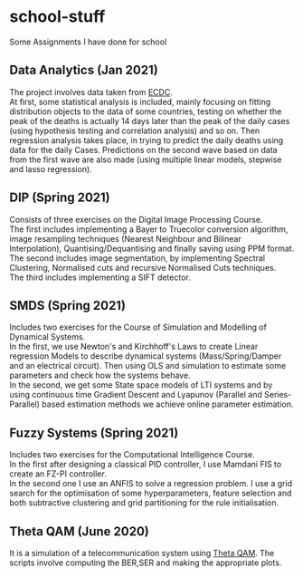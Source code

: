 # school-stuff
Some Assignments I have done for school  
## Data Analytics (Jan 2021)
The project involves data taken from [ECDC](https://www.ecdc.europa.eu/en/publications-data/download-todays-data-geographic-distribution-covid-19-cases-worldwide).  
At first, some statistical analysis is included, mainly focusing on fitting distribution objects to the data of some countries, testing on whether the peak of the deaths is actually 14 days later than the peak of the daily cases (using hypothesis testing and correlation analysis) and so on. 
Then regression analysis takes place, in trying to predict the daily deaths using data for the daily Cases. Predictions on the second wave based on data from the first wave are also made (using multiple linear models, stepwise and lasso regression).
## DIP (Spring 2021)
Consists of three exercises on the Digital Image Processing Course.   
The first includes implementing a Bayer to Truecolor conversion algorithm, image resampling techniques (Nearest Neighbour and Bilinear Interpolation), Quantising/Dequantising and finally saving using PPM format.  
The second includes image segmentation, by implementing Spectral Clustering, Normalised cuts and recursive Normalised Cuts techniques.  
The third includes implementing a SIFT detector.  
## SMDS (Spring 2021)
Includes two exercises for the Course of Simulation and Modelling of Dynamical Systems.  
In the first, we use Newton's and Kirchhoff's Laws to create Linear regression Models to describe dynamical systems (Mass/Spring/Damper and an electrical circuit). Then using OLS and simulation to estimate some parameters and check how the systems behave.  
In the second, we get some State space models of LTI systems and by using continuous time Gradient Descent and Lyapunov (Parallel and Series-Parallel) based estimation methods we achieve online parameter estimation.  
## Fuzzy Systems (Spring 2021)
Includes two exercises for the Computational Intelligence Course.  
In the first after designing a classical PID controller, I use Mamdani FIS to create an FZ-PI controller.  
In the second one I use an ANFIS to solve a regression problem. I use a grid search for the optimisation of some hyperparameters, feature selection and both subtractive clustering and grid partitioning for the rule initialisation. 
## Theta QAM (June 2020)
It is a simulation of a telecommunication system using [Theta QAM](https://users.auth.gr/geokarag/pdf/Theta.pdf). The scripts involve computing the BER,SER and making the appropriate plots.
